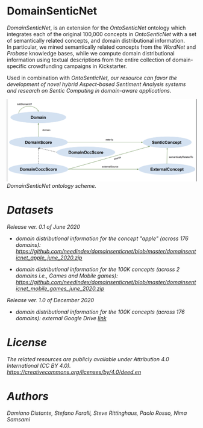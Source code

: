 # DomainSenticNet

<i>DomainSenticNet</i>, is an extension for the <i>OntoSenticNet</i> ontology which integrates each of the original 100,000 concepts in <i>OntoSenticNet</i> with a set of semantically related concepts, and domain distributional information.  
In particular, we mined semantically related concepts from the <i>WordNet</i> and <i>Probase</i> knowledge bases, while we compute domain distributional information using textual descriptions from the entire collection of domain-specific crowdfunding campaigns in Kickstarter.

Used in combination with <i>OntoSenticNet<i>, our resource can favor the development of novel hybrid Aspect-based Sentiment Analysis systems and research on Sentic Computing in domain-aware applications.


<img src="DomainSenticNet_scheme.png"/>
<i>DomainSenticNet</i> ontology scheme.

# Datasets 

<i>Release ver. 0.1 of June 2020</i>

- domain distributional information for the concept "apple" (across 176 domains):
 https://github.com/needindex/domainsenticnet/blob/master/domainsenticnet_apple_june_2020.zip

- domain distributional information for the 100K concepts   (across 2 domains i.e., <i>Games</i> and <i>Mobile games</i>):
https://github.com/needindex/domainsenticnet/blob/master/domainsenticnet_mobile_games_june_2020.zip

<i>Release ver. 1.0  of December 2020</i>

- domain distributional information for the 100K concepts   (across 176 domains):
  external Google Drive <a href='https://drive.google.com/file/d/1CkCgxqCbzpDh023VZcJPRGUUXTLCoIPx/view?usp=sharing'>link</a>


# License
The related resources are publicly available under <i>Attribution 4.0 International (CC BY 4.0)</i>. https://creativecommons.org/licenses/by/4.0/deed.en

# Authors
Damiano Distante, Stefano Faralli, Steve Rittinghaus, Paolo Rosso, Nima Samsami
